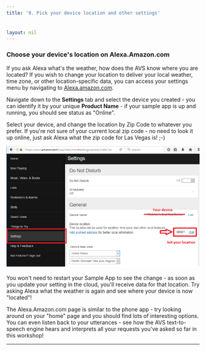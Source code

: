 ```yaml
---
title: '9. Pick your device location and other settings'


layout: nil
---
```


### Choose your device's location on Alexa.Amazon.com

If you ask Alexa what's the weather, how does the AVS know where you are located?  If you wish to change your location to deliver your local weather, time zone, or other location-specific data, you can access your settings menu by navigating to [Alexa.amazon.com](https://Alexa.amazon.com/).

Navigate down to the **Settings** tab and select the device you created - you can identify it by your unique **Product Name** - if your sample app is up and running, you should see status as "Online".

Select your device, and change the location by Zip Code to whatever you prefer.  If you're not sure of your current local zip code - no need to look it up online, just ask Alexa what the zip code for Las Vegas is! ;-)  

![AlexaSettings](assets/AlexaSettings.png)

You won't need to restart your Sample App to see the change - as soon as you update your setting in the cloud, you'll receive data for that location.  Try asking Alexa what the weather is again and see where your device is now "located"!    

The Alexa.Amazon.com page is similar to the phone app - try looking around on your "home" page and you should find lots of interesting options.  You can even listen back to your utterances - see how the AVS text-to-speech engine hears and interprets all your requests you've asked so far in this workshop!

---
